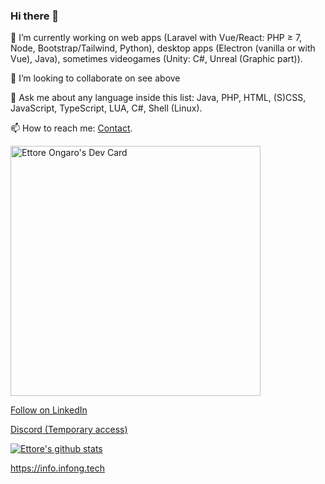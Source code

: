### Hi there 👋
🔭 I’m currently working on web apps (Laravel with Vue/React: PHP &ge; 7, Node, Bootstrap/Tailwind, Python), desktop apps (Electron (vanilla or with Vue), Java), sometimes videogames (Unity: C#, Unreal (Graphic part)).

👯 I’m looking to collaborate on see above

💬 Ask me about any language inside this list: Java, PHP, HTML, (S)CSS, JavaScript, TypeScript, LUA, C#, Shell (Linux).

📫 How to reach me: [Contact](mailto:support@infong.tech).

<a href="https://app.daily.dev/iosonoagenda"><img src="https://api.daily.dev/devcards/e40c3b2652954d87b3e749e07a38d4c9.png?r=epn" width="400" alt="Ettore Ongaro's Dev Card"/></a>

[Follow on LinkedIn](https://www.linkedin.com/comm/mynetwork/discovery-see-all?usecase=PEOPLE_FOLLOWS&followMember=ettore-ongaro-8aa419193)

[Discord (Temporary access)](https://discord.gg/XD72fFfyzB)

[![Ettore's github stats](https://github-readme-stats.vercel.app/api?username=iosonoagenda)](https://github.com/iosonoagenda/github-readme-stats)

https://info.infong.tech
<!--
**iosonoagenda/iosonoagenda** is a ✨ _special_ ✨ repository because its `README.md` (this file) appears on your GitHub profile.

Here are some ideas to get you started:

- 🔭 I’m currently working on ...
- 🌱 I’m currently learning ...
- 👯 I’m looking to collaborate on ...
- 🤔 I’m looking for help with ...
- 💬 Ask me about ...
- 📫 How to reach me: ...
- 😄 Pronouns: ...
- ⚡ Fun fact: ...
-->
